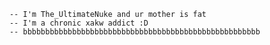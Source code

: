 	-- I'm The_UltimateNuke and ur mother is fat 
	-- I'm a chronic xakw addict :D
	-- bbbbbbbbbbbbbbbbbbbbbbbbbbbbbbbbbbbbbbbbbbbbbbbbbbbbb
